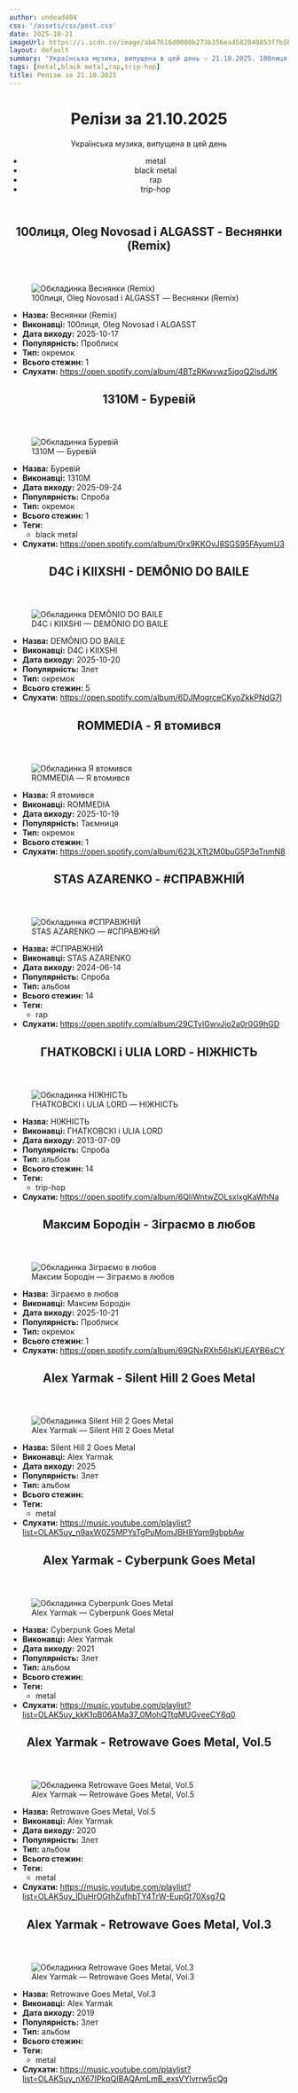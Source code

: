 ```yaml
---
author: undead404
css: '/assets/css/post.css'
date: 2025-10-21
imageUrl: https://i.scdn.co/image/ab67616d0000b273b356ea4582040853f7b5bce1
layout: default
summary: "Українська музика, випущена в цей день – 21.10.2025. 100лиця, Oleg Novosad, ALGASST, 1310M і D4C"
tags: [metal,black metal,rap,trip-hop]
title: Релізи за 21.10.2025
---
```


<main class="main-content">
  <header>
    <h1>Релізи за <time datetime="2025-10-21">21.10.2025</time></h1>
    <p class="summary">Українська музика, випущена в цей день</p>
      <ul class="tags">
          <li>metal</li>
          <li>black metal</li>
          <li>rap</li>
          <li>trip-hop</li>
      </ul>
  </header>
  <section class="releases">
    <article class="release">
      <header>
        <h2>
          100лиця, Oleg Novosad і ALGASST - Веснянки (Remix)
        </h2>
      </header>
      <figure>
        <img src="https://i.scdn.co/image/ab67616d0000b273b356ea4582040853f7b5bce1" alt="Обкладинка Веснянки (Remix)">
        <figcaption>100лиця, Oleg Novosad і ALGASST — Веснянки (Remix)</figcaption>
      </figure>
      <ul>
        <li><strong>Назва:</strong> Веснянки (Remix)</li>
        <li><strong>Виконавці:</strong> 100лиця, Oleg Novosad і ALGASST</li>
        <li><strong>Дата виходу:</strong> 2025-10-17</li>
        <li><strong>Популярність:</strong> Проблиск</li>
        <li><strong>Тип:</strong> окремок</li>
        <li><strong>Всього стежин:</strong> 1</li>
        <li><strong>Слухати:</strong> <a href="https://open.spotify.com/album/4BTzRKwvwz5jqoQ2IsdJtK" target="_blank">https:&#x2F;&#x2F;open.spotify.com&#x2F;album&#x2F;4BTzRKwvwz5jqoQ2IsdJtK</a></li>
      </ul>
    </article>
    <article class="release">
      <header>
        <h2>
          1310M - Буревій
        </h2>
      </header>
      <figure>
        <img src="https://i.scdn.co/image/ab67616d0000b27319ee87e975eabb157ebc29f0" alt="Обкладинка Буревій">
        <figcaption>1310M — Буревій</figcaption>
      </figure>
      <ul>
        <li><strong>Назва:</strong> Буревій</li>
        <li><strong>Виконавці:</strong> 1310M</li>
        <li><strong>Дата виходу:</strong> 2025-09-24</li>
        <li><strong>Популярність:</strong> Спроба</li>
        <li><strong>Тип:</strong> окремок</li>
        <li><strong>Всього стежин:</strong> 1</li>
            <li><strong>Теги:</strong>
            <ul class="tags">
                <li class="tag">black metal</li>
            </ul>
            </li>
        <li><strong>Слухати:</strong> <a href="https://open.spotify.com/album/0rx9KKOvJ8SGS95FAyumU3" target="_blank">https:&#x2F;&#x2F;open.spotify.com&#x2F;album&#x2F;0rx9KKOvJ8SGS95FAyumU3</a></li>
      </ul>
    </article>
    <article class="release">
      <header>
        <h2>
          D4C і KIIXSHI - DEMÔNIO DO BAILE
        </h2>
      </header>
      <figure>
        <img src="https://i.scdn.co/image/ab67616d0000b273106f494cb9715ca86420b914" alt="Обкладинка DEMÔNIO DO BAILE">
        <figcaption>D4C і KIIXSHI — DEMÔNIO DO BAILE</figcaption>
      </figure>
      <ul>
        <li><strong>Назва:</strong> DEMÔNIO DO BAILE</li>
        <li><strong>Виконавці:</strong> D4C і KIIXSHI</li>
        <li><strong>Дата виходу:</strong> 2025-10-20</li>
        <li><strong>Популярність:</strong> Злет</li>
        <li><strong>Тип:</strong> окремок</li>
        <li><strong>Всього стежин:</strong> 5</li>
        <li><strong>Слухати:</strong> <a href="https://open.spotify.com/album/6DJMogrceCKyoZkkPNdG7I" target="_blank">https:&#x2F;&#x2F;open.spotify.com&#x2F;album&#x2F;6DJMogrceCKyoZkkPNdG7I</a></li>
      </ul>
    </article>
    <article class="release">
      <header>
        <h2>
          ROMMEDIA - Я втомився
        </h2>
      </header>
      <figure>
        <img src="https://i.scdn.co/image/ab67616d0000b273ee92ecb0c869d24dcbdfe7a7" alt="Обкладинка Я втомився">
        <figcaption>ROMMEDIA — Я втомився</figcaption>
      </figure>
      <ul>
        <li><strong>Назва:</strong> Я втомився</li>
        <li><strong>Виконавці:</strong> ROMMEDIA</li>
        <li><strong>Дата виходу:</strong> 2025-10-19</li>
        <li><strong>Популярність:</strong> Таємниця</li>
        <li><strong>Тип:</strong> окремок</li>
        <li><strong>Всього стежин:</strong> 1</li>
        <li><strong>Слухати:</strong> <a href="https://open.spotify.com/album/623LXTt2M0buG5P3eTnmN8" target="_blank">https:&#x2F;&#x2F;open.spotify.com&#x2F;album&#x2F;623LXTt2M0buG5P3eTnmN8</a></li>
      </ul>
    </article>
    <article class="release">
      <header>
        <h2>
          STAS AZARENKO - #СПРАВЖНІЙ
        </h2>
      </header>
      <figure>
        <img src="https://i.scdn.co/image/ab67616d0000b2737f4ee50721e6b68a5538b2e8" alt="Обкладинка #СПРАВЖНІЙ">
        <figcaption>STAS AZARENKO — #СПРАВЖНІЙ</figcaption>
      </figure>
      <ul>
        <li><strong>Назва:</strong> #СПРАВЖНІЙ</li>
        <li><strong>Виконавці:</strong> STAS AZARENKO</li>
        <li><strong>Дата виходу:</strong> 2024-06-14</li>
        <li><strong>Популярність:</strong> Спроба</li>
        <li><strong>Тип:</strong> альбом</li>
        <li><strong>Всього стежин:</strong> 14</li>
            <li><strong>Теги:</strong>
            <ul class="tags">
                <li class="tag">rap</li>
            </ul>
            </li>
        <li><strong>Слухати:</strong> <a href="https://open.spotify.com/album/29CTylGwvJio2a0r0G9hGD" target="_blank">https:&#x2F;&#x2F;open.spotify.com&#x2F;album&#x2F;29CTylGwvJio2a0r0G9hGD</a></li>
      </ul>
    </article>
    <article class="release">
      <header>
        <h2>
          ГНАТКОВСКІ і ULIA LORD - НІЖНІСТЬ
        </h2>
      </header>
      <figure>
        <img src="https://i.scdn.co/image/ab67616d0000b273dc799f1bae45d2768f684171" alt="Обкладинка НІЖНІСТЬ">
        <figcaption>ГНАТКОВСКІ і ULIA LORD — НІЖНІСТЬ</figcaption>
      </figure>
      <ul>
        <li><strong>Назва:</strong> НІЖНІСТЬ</li>
        <li><strong>Виконавці:</strong> ГНАТКОВСКІ і ULIA LORD</li>
        <li><strong>Дата виходу:</strong> 2013-07-09</li>
        <li><strong>Популярність:</strong> Спроба</li>
        <li><strong>Тип:</strong> альбом</li>
        <li><strong>Всього стежин:</strong> 14</li>
            <li><strong>Теги:</strong>
            <ul class="tags">
                <li class="tag">trip-hop</li>
            </ul>
            </li>
        <li><strong>Слухати:</strong> <a href="https://open.spotify.com/album/6QliWntwZOLsxlxgKaWhNa" target="_blank">https:&#x2F;&#x2F;open.spotify.com&#x2F;album&#x2F;6QliWntwZOLsxlxgKaWhNa</a></li>
      </ul>
    </article>
    <article class="release">
      <header>
        <h2>
          Максим Бородін - Зіграємо в любов
        </h2>
      </header>
      <figure>
        <img src="https://i.scdn.co/image/ab67616d0000b273e803cf3779ecf2427e1eb0f9" alt="Обкладинка Зіграємо в любов">
        <figcaption>Максим Бородін — Зіграємо в любов</figcaption>
      </figure>
      <ul>
        <li><strong>Назва:</strong> Зіграємо в любов</li>
        <li><strong>Виконавці:</strong> Максим Бородін</li>
        <li><strong>Дата виходу:</strong> 2025-10-21</li>
        <li><strong>Популярність:</strong> Проблиск</li>
        <li><strong>Тип:</strong> окремок</li>
        <li><strong>Всього стежин:</strong> 1</li>
        <li><strong>Слухати:</strong> <a href="https://open.spotify.com/album/69GNxRXh56IsKUEAYB6sCY" target="_blank">https:&#x2F;&#x2F;open.spotify.com&#x2F;album&#x2F;69GNxRXh56IsKUEAYB6sCY</a></li>
      </ul>
    </article>
    <article class="release">
      <header>
        <h2>
          Alex Yarmak - Silent Hill 2 Goes Metal
        </h2>
      </header>
      <figure>
        <img src="https://lh3.googleusercontent.com/q8B63_aMVVhFyAVTPOhfM-jjZ7CmB7C60-2JW2XVW0H2N_9OnwHPSVgDPA7SrLAEh8BbUL_Y_WW4kmMIFg=w544-h544-l90-rj" alt="Обкладинка Silent Hill 2 Goes Metal">
        <figcaption>Alex Yarmak — Silent Hill 2 Goes Metal</figcaption>
      </figure>
      <ul>
        <li><strong>Назва:</strong> Silent Hill 2 Goes Metal</li>
        <li><strong>Виконавці:</strong> Alex Yarmak</li>
        <li><strong>Дата виходу:</strong> 2025</li>
        <li><strong>Популярність:</strong> Злет</li>
        <li><strong>Тип:</strong> альбом</li>
        <li><strong>Всього стежин:</strong> </li>
            <li><strong>Теги:</strong>
            <ul class="tags">
                <li class="tag">metal</li>
            </ul>
            </li>
        <li><strong>Слухати:</strong> <a href="https://music.youtube.com/playlist?list=OLAK5uy_n9axW0Z5MPYsTgPuMomJBH8Yqm9gbpbAw" target="_blank">https:&#x2F;&#x2F;music.youtube.com&#x2F;playlist?list&#x3D;OLAK5uy_n9axW0Z5MPYsTgPuMomJBH8Yqm9gbpbAw</a></li>
      </ul>
    </article>
    <article class="release">
      <header>
        <h2>
          Alex Yarmak - Cyberpunk Goes Metal
        </h2>
      </header>
      <figure>
        <img src="https://lh3.googleusercontent.com/KeIYgWdqL_u-Oacvf-6XCGAEjbHEZqJSt1vCncTu3AxvGm2xbawkYdIZB_xe_tJBg-C8WWXv4UIrXGeQQg=w544-h544-l90-rj" alt="Обкладинка Cyberpunk Goes Metal">
        <figcaption>Alex Yarmak — Cyberpunk Goes Metal</figcaption>
      </figure>
      <ul>
        <li><strong>Назва:</strong> Cyberpunk Goes Metal</li>
        <li><strong>Виконавці:</strong> Alex Yarmak</li>
        <li><strong>Дата виходу:</strong> 2021</li>
        <li><strong>Популярність:</strong> Злет</li>
        <li><strong>Тип:</strong> альбом</li>
        <li><strong>Всього стежин:</strong> </li>
            <li><strong>Теги:</strong>
            <ul class="tags">
                <li class="tag">metal</li>
            </ul>
            </li>
        <li><strong>Слухати:</strong> <a href="https://music.youtube.com/playlist?list=OLAK5uy_kkK1oB06AMa37_0MohQTtqMUGveeCY8q0" target="_blank">https:&#x2F;&#x2F;music.youtube.com&#x2F;playlist?list&#x3D;OLAK5uy_kkK1oB06AMa37_0MohQTtqMUGveeCY8q0</a></li>
      </ul>
    </article>
    <article class="release">
      <header>
        <h2>
          Alex Yarmak - Retrowave Goes Metal, Vol.5
        </h2>
      </header>
      <figure>
        <img src="https://lh3.googleusercontent.com/wpy91Hued9r8ciditsPV1u5LRaXsQ7IlqbUs_Kb2WN-X7mEDn6gT1GXKbky6mEjQQZihP6HjrkhecWCw=w544-h544-l90-rj" alt="Обкладинка Retrowave Goes Metal, Vol.5">
        <figcaption>Alex Yarmak — Retrowave Goes Metal, Vol.5</figcaption>
      </figure>
      <ul>
        <li><strong>Назва:</strong> Retrowave Goes Metal, Vol.5</li>
        <li><strong>Виконавці:</strong> Alex Yarmak</li>
        <li><strong>Дата виходу:</strong> 2020</li>
        <li><strong>Популярність:</strong> Злет</li>
        <li><strong>Тип:</strong> альбом</li>
        <li><strong>Всього стежин:</strong> </li>
            <li><strong>Теги:</strong>
            <ul class="tags">
                <li class="tag">metal</li>
            </ul>
            </li>
        <li><strong>Слухати:</strong> <a href="https://music.youtube.com/playlist?list=OLAK5uy_lDuHrOGthZufhbTY4TrW-EupGt70Xsg7Q" target="_blank">https:&#x2F;&#x2F;music.youtube.com&#x2F;playlist?list&#x3D;OLAK5uy_lDuHrOGthZufhbTY4TrW-EupGt70Xsg7Q</a></li>
      </ul>
    </article>
    <article class="release">
      <header>
        <h2>
          Alex Yarmak - Retrowave Goes Metal, Vol.3
        </h2>
      </header>
      <figure>
        <img src="https://lh3.googleusercontent.com/oFl_VsLeHUusDyKtrwnAC12HIWCBCH-q7R8uCji9g9MmWs49daAjW2Z3Kr4JKJs0C0DA1i-jSKTtBuc=w544-h544-l90-rj" alt="Обкладинка Retrowave Goes Metal, Vol.3">
        <figcaption>Alex Yarmak — Retrowave Goes Metal, Vol.3</figcaption>
      </figure>
      <ul>
        <li><strong>Назва:</strong> Retrowave Goes Metal, Vol.3</li>
        <li><strong>Виконавці:</strong> Alex Yarmak</li>
        <li><strong>Дата виходу:</strong> 2019</li>
        <li><strong>Популярність:</strong> Злет</li>
        <li><strong>Тип:</strong> альбом</li>
        <li><strong>Всього стежин:</strong> </li>
            <li><strong>Теги:</strong>
            <ul class="tags">
                <li class="tag">metal</li>
            </ul>
            </li>
        <li><strong>Слухати:</strong> <a href="https://music.youtube.com/playlist?list=OLAK5uy_nX67IPkpQIBAQAmLmB_exsVYlvrrw5cQg" target="_blank">https:&#x2F;&#x2F;music.youtube.com&#x2F;playlist?list&#x3D;OLAK5uy_nX67IPkpQIBAQAmLmB_exsVYlvrrw5cQg</a></li>
      </ul>
    </article>
  </section>
</main>